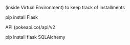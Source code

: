 
(inside Virtual Environment) to keep track of installments

pip install Flask

API (pokeapi.co)/api/v2


pip install flask SQLAlchemy


